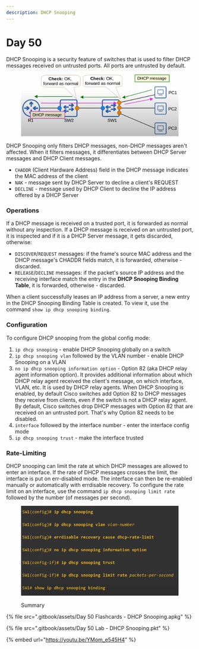 ```yaml
---
description: DHCP Snooping
---
```


# Day 50

DHCP Snooping is a security feature of switches that is used to filter DHCP messages received on untrusted ports. All ports are untrusted by default.&#x20;

<figure><img src=".gitbook/assets/image (6) (1) (1) (1) (1) (1).png" alt="DHCP Snooping demo" width="563"><figcaption></figcaption></figure>

DHCP Snooping only filters DHCP messages, non-DHCP messages aren't affected. When it filters messages, it differentiates between DHCP Server messages and DHCP Client messages.&#x20;

* `CHADDR` (Client Hardware Address) field in the DHCP message indicates the MAC address of the client
* `NAK` - message sent by DHCP Server to decline a client's REQUEST
* `DECLINE` - message used by DHCP Client to decline the IP address offered by a DHCP Server

### Operations

If a DHCP message is received on a trusted port, it is forwarded as normal without any inspection. If a DHCP message is received on an untrusted port, it is inspected and if it is a DHCP Server message, it gets discarded, otherwise:

* `DISCOVER`/`REQUEST` messages: if the frame's source MAC address and the DHCP message's CHADDR fields match, it is forwarded, otherwise - discarded.
* `RELEASE`/`DECLINE` messages: if the packet's source IP address and the receiving interface match the entry in the **DHCP Snooping Binding Table**, it is forwarded, otherwise - discarded.

When a client successfully leases an IP address from a server, a new entry in the DHCP Snooping Binding Table is created. To view it, use the command `show ip dhcp snooping binding`.

### Configuration

To configure DHCP snooping from the global config mode:

1. `ip dhcp snooping` - enable DHCP Snooping globally on a switch
2. `ip dhcp snooping vlan` followed by the VLAN number - enable DHCP Snooping on a VLAN
3. `no ip dhcp snooping information option` - Option 82 (aka DHCP relay agent information option). It provides additional information about which DHCP relay agent received the client's message, on which interface, VLAN, etc. It is used by DHCP relay agents. When DHCP Snooping is enabled, by default Cisco switches add Option 82 to DHCP messages they receive from clients, even if the switch is not a DHCP relay agent. By default, Cisco switches drop DHCP messages with Option 82 that are received on an untrusted port. That's why Option 82 needs to be disabled.
4. `interface` followed by the interface number - enter the interface config mode
5. `ip dhcp snooping trust` - make the interface trusted

### Rate-Limiting

DHCP snooping can limit the rate at which DHCP messages are allowed to enter an interface. If the rate of DHCP messages crosses the limit, the interface is put on err-disabled mode. The interface can then be re-enabled manually or automatically with errdisable recovery. To configure the rate limit on an interface, use the command `ip dhcp snooping limit rate` followed by the number (of messages per second).

<figure><img src=".gitbook/assets/image (1) (1) (1) (1) (1) (1) (1).png" alt="Summary" width="563"><figcaption><p>Summary</p></figcaption></figure>

{% file src=".gitbook/assets/Day 50 Flashcards - DHCP Snooping.apkg" %}

{% file src=".gitbook/assets/Day 50 Lab - DHCP Snooping.pkt" %}

{% embed url="https://youtu.be/YMom_e545H4" %}
